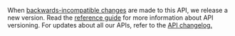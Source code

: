 When [backwards-incompatible changes](https://developer.service.hmrc.gov.uk/guides/income-tax-mtd-end-to-end-service-guide/documentation/how-to-integrate.html#breaking-changes) 
are made to this API, we release a new version. Read the [reference guide](/api-documentation/docs/reference-guide#versioning ) for more information about API versioning. 
For updates about all our APIs, refer to the [API changelog.](https://github.com/hmrc/income-tax-mtd-changelog)